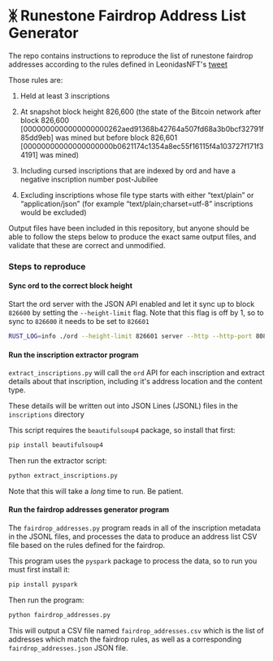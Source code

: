 # ᛤ Runestone Fairdrop Address List Generator

The repo contains instructions to reproduce the list of runestone fairdrop addresses according to the rules defined in LeonidasNFT's [tweet](https://twitter.com/LeonidasNFT/status/1751374137421934872)

Those rules are:
1. Held at least 3 inscriptions

2. At snapshot block height 826,600 (the state of the Bitcoin network after block 826,600 [0000000000000000000262aed91368b42764a507fd68a3b0bcf32791f85dd9eb] was mined but before block 826,601 [00000000000000000000b0621174c1354a8ec55f16115f4a103727f171f34191] was mined)

3. Including cursed inscriptions that are indexed by ord and have a negative inscription number post-Jubilee

4. Excluding inscriptions whose file type starts with either “text/plain” or “application/json” (for example “text/plain;charset=utf-8” inscriptions would be excluded)

Output files have been included in this repository, but anyone should be able to follow the steps below to produce the exact same output files, and validate that these are correct and unmodified.

### Steps to reproduce

#### Sync ord to the correct block height
Start the ord server with the JSON API enabled and let it sync up to block `826600` by setting the `--height-limit` flag. Note that this flag is off by 1, so to sync to `826600` it needs to be set to `826601`

```bash
RUST_LOG=info ./ord --height-limit 826601 server --http --http-port 8080 --enable-json-api
```

#### Run the inscription extractor program
`extract_inscriptions.py` will call the `ord` API for each inscription and extract details about that inscription, including it's address location and the content type.

These details will be written out into JSON Lines (JSONL) files in the `inscriptions` directory

This script requires the `beautifulsoup4` package, so install that first:
```bash
pip install beautifulsoup4
```

Then run the extractor script:
```bash
python extract_inscriptions.py
```

Note that this will take a _long_ time to run. Be patient.

#### Run the fairdrop addresses generator program
The `fairdrop_addresses.py` program reads in all of the inscription metadata in the JSONL files, and processes the data to produce an address list CSV file based on the rules defined for the fairdrop.

This program uses the `pyspark` package to process the data, so to run you must first install it:
```bash
pip install pyspark
```

Then run the program:
```bash
python fairdrop_addresses.py
```

This will output a CSV file named `fairdrop_addresses.csv` which is the list of addresses which match the fairdrop rules, as well as a corresponding `fairdrop_addresses.json` JSON file.